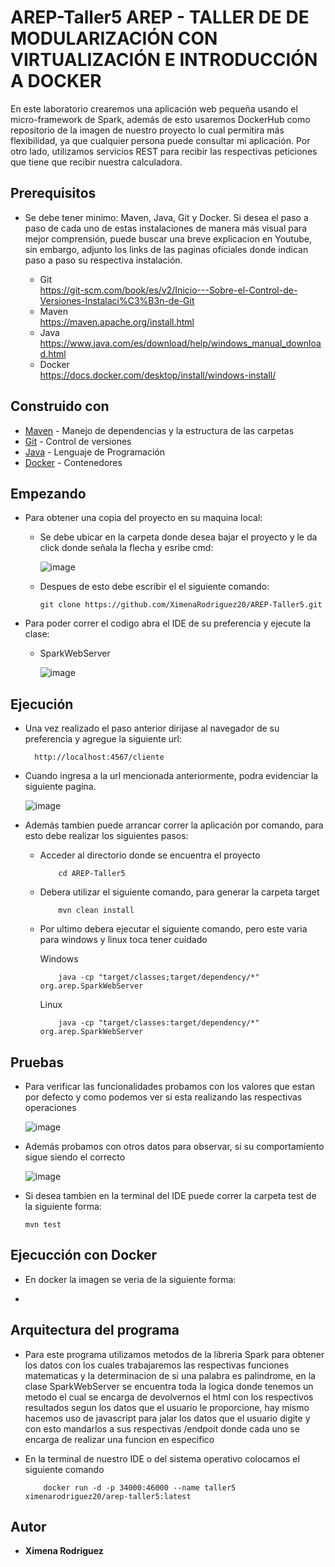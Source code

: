 # AREP-Taller5 AREP - TALLER DE DE MODULARIZACIÓN CON VIRTUALIZACIÓN E INTRODUCCIÓN A DOCKER

En este laboratorio crearemos una aplicación web pequeña usando el micro-framework de Spark, además de esto usaremos DockerHub como repositorio de la imagen de nuestro proyecto lo cual permitira más flexibilidad, ya que cualquier persona puede consultar mi aplicación. Por otro lado, utilizamos servicios REST para recibir las respectivas peticiones que tiene que recibir nuestra calculadora.

## Prerequisitos

* Se debe tener minimo: Maven, Java, Git y Docker. Si desea el paso a paso de cada uno de estas instalaciones de manera más visual para mejor comprensión, puede buscar una breve explicacion en Youtube, sin embargo, adjunto los links de las paginas oficiales donde indican paso a paso su respectiva instalación.

    - Git <br>
      <https://git-scm.com/book/es/v2/Inicio---Sobre-el-Control-de-Versiones-Instalaci%C3%B3n-de-Git>
    - Maven <br>
      <https://maven.apache.org/install.html>
    - Java <br>
      <https://www.java.com/es/download/help/windows_manual_download.html>
    - Docker <br>
      <https://docs.docker.com/desktop/install/windows-install/>

## Construido con

* [Maven](https://maven.apache.org/) - Manejo de dependencias y la estructura de las carpetas
* [Git](https://git-scm.com/) - Control de versiones
* [Java](https://www.java.com/en/download/help/whatis_java.html) - Lenguaje de Programación
* [Docker](https://www.docker.com/) - Contenedores 

## Empezando

* Para obtener una copia del proyecto en su maquina local:

    - Se debe ubicar en la carpeta donde desea bajar el proyecto y le da click donde señala la flecha y esribe cmd:

      ![image](https://github.com/XimenaRodriguez20/AREP-Taller2/assets/123812926/52f8f03c-3b3e-48cf-bd2c-f7b029c2d8bb)

    - Despues de esto debe escribir el el siguiente comando:

      ~~~                  
      git clone https://github.com/XimenaRodriguez20/AREP-Taller5.git
      ~~~                                                                   

* Para poder correr el codigo abra el IDE de su preferencia y ejecute la clase:
    - SparkWebServer

      ![image](https://github.com/XimenaRodriguez20/AREP-Taller5/assets/123812926/d7276505-9f02-4802-b915-92ac2af29db5)


## Ejecución

* Una vez realizado el paso anterior dirijase al navegador de su preferencia y agregue la siguiente url:

    ~~~                  
      http://localhost:4567/cliente
    ~~~ 

* Cuando ingresa a la url mencionada anteriormente, podra evidenciar la siguiente pagina.

  ![image](https://github.com/XimenaRodriguez20/AREP-Taller5/assets/123812926/2671397b-67bb-4226-8cb9-fabd01c5410f)


* Además tambien puede arrancar correr la aplicación por comando, para esto debe realizar los siguientes pasos:
    
  - Acceder al directorio donde se encuentra el proyecto
    
    ~~~
        cd AREP-Taller5
    ~~~
  
  - Debera utilizar el siguiente comando, para generar la carpeta target

    ~~~
        mvn clean install
    ~~~

  - Por ultimo debera ejecutar el siguiente comando, pero este varia para windows y linux toca tener cuidado
    
    Windows
    ~~~
        java -cp "target/classes;target/dependency/*" org.arep.SparkWebServer
    ~~~
    
    Linux
    ~~~
        java -cp "target/classes:target/dependency/*" org.arep.SparkWebServer
    ~~~
    
## Pruebas

* Para verificar las funcionalidades probamos con los valores que estan por defecto y como podemos ver si esta realizando las respectivas operaciones

  ![image](https://github.com/XimenaRodriguez20/AREP-Taller5/assets/123812926/9365a043-bfc0-4df5-9103-a5ba031014f6)

* Además probamos con otros datos para observar, si su comportamiento sigue siendo el correcto

  ![image](https://github.com/XimenaRodriguez20/AREP-Taller5/assets/123812926/41ff971e-7ec4-4c8e-8370-56d8e7bcb8a6)


*  Si desea  tambien en la terminal del IDE puede correr la carpeta test de la siguiente forma:

    ~~~
    mvn test
    ~~~

## Ejecucción con Docker 

* En docker la imagen se veria de la siguiente forma:

* 

## Arquitectura del programa

* Para este programa utilizamos metodos de la libreria Spark para obtener los datos con los cuales trabajaremos las respectivas funciones matematicas y la determinacion de si una palabra es palindrome, en la clase SparkWebServer se encuentra toda la logica donde tenemos un metodo el cual se encarga de devolvernos el html con los respectivos resultados segun los datos que el usuario le proporcione, hay mismo hacemos uso de javascript para jalar los datos que el usuario digite y con esto mandarlos a sus respectivas /endpoit donde cada uno se encarga de realizar una funcion en especifico

* En la terminal de nuestro IDE o del sistema operativo colocamos el siguiente comando

    ~~~
        docker run -d -p 34000:46000 --name taller5 ximenarodriguez20/arep-taller5:latest
    ~~~
## Autor

* **Ximena Rodriguez** 
